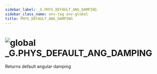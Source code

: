 ```yaml
---
sidebar_label: _G.PHYS_DEFAULT_ANG_DAMPING
sidebar_class_name: env-tag env-global
title: PHYS_DEFAULT_ANG_DAMPING
---
```


# <img src='/img/wiki/global.png' alt='global' classname='env-tag' /> **_G**.PHYS_DEFAULT_ANG_DAMPING
Returns default angular damping<br/>
